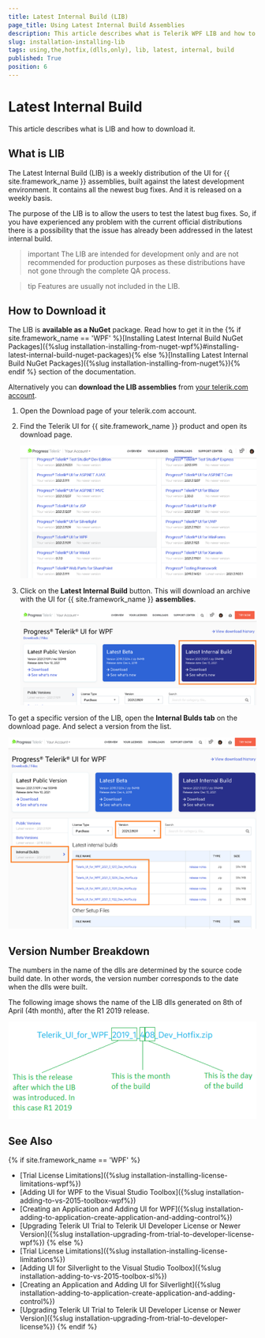 ```yaml
---
title: Latest Internal Build (LIB)
page_title: Using Latest Internal Build Assemblies
description: This article describes what is Telerik WPF LIB and how to download it to get the lastest bug fixes.
slug: installation-installing-lib
tags: using,the,hotfix,(dlls,only), lib, latest, internal, build
published: True
position: 6
---
```


# Latest Internal Build

This article describes what is LIB and how to download it.

## What is LIB

The Latest Internal Build (LIB) is a weekly distribution of the UI for {{ site.framework_name }} assemblies, built against the latest development environment. It contains all the newest bug fixes. And it is released on a weekly basis. 

The purpose of the LIB is to allow the users to test the latest bug fixes. So, if you have experienced any problem with the current official distributions there is a possibility that the issue has already been addressed in the latest internal build. 

>important The LIB are intended for development only and are not recommended for production purposes as these distributions have not gone through the complete QA process.

>tip Features are usually not included in the LIB.

## How to Download it

The LIB is __available as a NuGet__ package. Read how to get it in the {% if site.framework_name == 'WPF' %}[Installing Latest Internal Build NuGet Packages]({%slug installation-installing-from-nuget-wpf%}#installing-latest-internal-build-nuget-packages){% else %}[Installing Latest Internal Build NuGet Packages]({%slug installation-installing-from-nuget%}){% endif %} section of the documentation.

Alternatively you can __download the LIB assemblies__ from [your telerik.com account](https://www.telerik.com/account/).

1. Open the Download page of your telerik.com account.
2. Find the Telerik UI for {{ site.framework_name }} product and open its download page.

	![](images/installation-installing-lib-0.png)
	
3. Click on the __Latest Internal Build__ button. This will download an archive with the UI for {{ site.framework_name }} __assemblies__.
	
	![](images/installation-installing-lib-1.png)
	
To get a specific version of the LIB, open the __Internal Bulds tab__ on the download page. And select a version from the list.

![](images/installation-installing-lib-2.png)

## Version Number Breakdown

The numbers in the name of the dlls are determined by the source code build date. In other words, the version number corresponds to the date when the dlls were built.

The following image shows the name of the LIB dlls generated on 8th of April (4th month), after the R1 2019 release.

![](images/installation-installing-lib-3.png)
 
## See Also  
{% if site.framework_name == 'WPF' %}       
 * [Trial License Limitations]({%slug installation-installing-license-limitations-wpf%})
 * [Adding UI for WPF to the Visual Studio Toolbox]({%slug installation-adding-to-vs-2015-toolbox-wpf%})
 * [Creating an Application and Adding UI for WPF]({%slug installation-adding-to-application-create-application-and-adding-control%})
 * [Upgrading Telerik UI Trial to Telerik UI Developer License or Newer Version]({%slug installation-upgrading-from-trial-to-developer-license-wpf%})
{% else %}
 * [Trial License Limitations]({%slug installation-installing-license-limitations%})
 * [Adding UI for Silverlight to the Visual Studio Toolbox]({%slug installation-adding-to-vs-2015-toolbox-sl%})
 * [Creating an Application and Adding UI for Silverlight]({%slug installation-adding-to-application-create-application-and-adding-control%})
 * [Upgrading Telerik UI Trial to Telerik UI Developer License or Newer Version]({%slug installation-upgrading-from-trial-to-developer-license%})
 {% endif %}